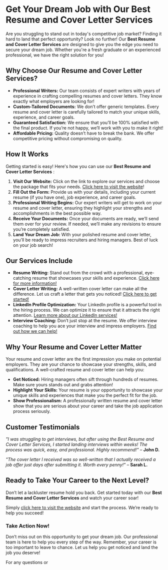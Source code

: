 # Get Your Dream Job with Our Best Resume and Cover Letter Services

Are you struggling to stand out in today's competitive job market? Finding it hard to land that perfect opportunity? Look no further! Our **Best Resume and Cover Letter Services** are designed to give you the edge you need to secure your dream job. Whether you're a fresh graduate or an experienced professional, we have the right solution for you!

## Why Choose Our Resume and Cover Letter Services?

- **Professional Writers:** Our team consists of expert writers with years of experience in crafting compelling resumes and cover letters. They know exactly what employers are looking for!
- **Custom-Tailored Documents:** We don’t offer generic templates. Every resume and cover letter is carefully tailored to match your unique skills, experience, and career goals.
- **Guaranteed Satisfaction:** We ensure that you’ll be 100% satisfied with the final product. If you’re not happy, we’ll work with you to make it right!
- **Affordable Pricing:** Quality doesn’t have to break the bank. We offer competitive pricing without compromising on quality.

## How It Works

Getting started is easy! Here's how you can use our **Best Resume and Cover Letter Services** :

1. **Visit Our Website:** Click on the link to explore our services and choose the package that fits your needs. [Click here to visit the website](https://tinyurl.com/topessay?keyword=best+resume+and+cover+letter+services)!
2. **Fill Out the Form:** Provide us with your details, including your current resume (if you have one), job experience, and career goals.
3. **Professional Writing Begins:** Our expert writers will get to work on your resume and cover letter, ensuring they highlight your strengths and accomplishments in the best possible way.
4. **Receive Your Documents:** Once your documents are ready, we’ll send them over for your review. If needed, we’ll make any revisions to ensure you’re completely satisfied.
5. **Land Your Dream Job:** With your polished resume and cover letter, you’ll be ready to impress recruiters and hiring managers. Best of luck on your job search!

## Our Services Include

- **Resume Writing:** Stand out from the crowd with a professional, eye-catching resume that showcases your skills and experience. [Click here for more information!](https://tinyurl.com/topessay?keyword=best+resume+and+cover+letter+services)
- **Cover Letter Writing:** A well-written cover letter can make all the difference. Let us craft a letter that gets you noticed! [Click here to get started!](https://tinyurl.com/topessay?keyword=best+resume+and+cover+letter+services)
- **LinkedIn Profile Optimization:** Your LinkedIn profile is a powerful tool in the hiring process. We can optimize it to ensure that it attracts the right attention. [Learn more about our LinkedIn services!](https://tinyurl.com/topessay?keyword=best+resume+and+cover+letter+services)
- **Interview Coaching:** Don’t just stop at the resume. We offer interview coaching to help you ace your interview and impress employers. [Find out how we can help!](https://tinyurl.com/topessay?keyword=best+resume+and+cover+letter+services)

## Why Your Resume and Cover Letter Matter

Your resume and cover letter are the first impression you make on potential employers. They are your chance to showcase your strengths, skills, and qualifications. A well-crafted resume and cover letter can help you:

- **Get Noticed:** Hiring managers often sift through hundreds of resumes. Make sure yours stands out and grabs attention!
- **Highlight Your Skills:** Your resume is your opportunity to showcase your unique skills and experiences that make you the perfect fit for the job.
- **Show Professionalism:** A professionally written resume and cover letter show that you are serious about your career and take the job application process seriously.

## Customer Testimonials

_"I was struggling to get interviews, but after using the Best Resume and Cover Letter Services, I started landing interviews within weeks! The process was quick, easy, and professional. Highly recommend!"_ – **John D.**

_"The cover letter I received was so well-written that I actually received a job offer just days after submitting it. Worth every penny!"_ – **Sarah L.**

## Ready to Take Your Career to the Next Level?

Don’t let a lackluster resume hold you back. Get started today with our **Best Resume and Cover Letter Services** and watch your career soar!

Simply [click here to visit the website](https://tinyurl.com/topessay?keyword=best+resume+and+cover+letter+services) and start the process. We’re ready to help you succeed!

### Take Action Now!

Don’t miss out on this opportunity to get your dream job. Our professional team is here to help you every step of the way. Remember, your career is too important to leave to chance. Let us help you get noticed and land the job you deserve!

For any questions or
